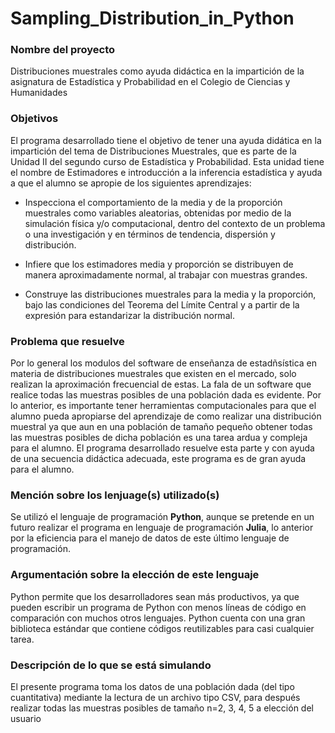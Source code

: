 # Sampling_Distribution_in_Python

### Nombre del proyecto

Distribuciones muestrales como ayuda didáctica en la impartición de la asignatura de Estadística y Probabilidad en el Colegio de Ciencias y Humanidades

### Objetivos

El programa desarrollado tiene el objetivo de tener una ayuda didática en la impartición del tema de Distribuciones Muestrales, que es parte de la Unidad II del segundo curso de Estadística y Probabilidad. Esta unidad tiene el nombre de Estimadores e introducción a la inferencia estadística y ayuda a que el alumno se apropie de los siguientes aprendizajes:

* Inspecciona el comportamiento de la media y de la proporción muestrales como variables aleatorias, obtenidas por medio de la simulación física y/o computacional, dentro del contexto de un problema o una investigación y en términos de tendencia, dispersión y distribución.

* Infiere que los estimadores media y proporción se distribuyen de manera aproximadamente normal, al trabajar con muestras grandes.

* Construye las distribuciones muestrales para la media y la proporción, bajo las condiciones del Teorema del Límite Central y a partir de la expresión para estandarizar la distribución normal.

### Problema que resuelve

Por lo general los modulos del software de enseñanza de estadñsística en materia de distribuciones muestrales que existen en el mercado, solo realizan la aproximación frecuencial de estas. La fala de un software que realice todas las muestras posibles de una población dada es evidente. Por lo anterior, es importante tener herramientas computacionales para que el alumno pueda apropiarse del aprendizaje de como realizar una distribución muestral ya que aun en una población de tamaño pequeño obtener todas las muestras posibles de dicha población es una tarea ardua y compleja para el alumno. El programa desarrollado resuelve esta parte y con ayuda de una secuencia didáctica adecuada, este programa es de gran ayuda para el alumno.

### Mención sobre los lenjuage(s) utilizado(s)

Se utilizó el lenguaje de programación **Python**, aunque se pretende en un futuro realizar el programa en lenguaje de programación **Julia**, lo anterior por la eficiencia para el manejo de datos de este último lenguaje de programación.

### Argumentación sobre la elección de este lenguaje

Python permite que los desarrolladores sean más productivos, ya que pueden escribir un programa de Python con menos líneas de código en comparación con muchos otros lenguajes. Python cuenta con una gran biblioteca estándar que contiene códigos reutilizables para casi cualquier tarea.

### Descripción de lo que se está simulando

El presente programa toma los datos de una población dada (del tipo cuantitativa) mediante la lectura de un archivo tipo CSV, para después realizar todas las muestras posibles de tamaño n=2, 3, 4, 5 a elección del usuario

